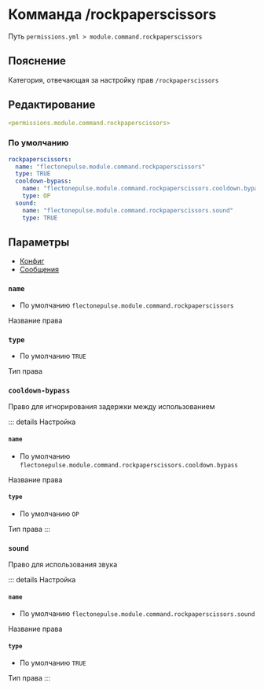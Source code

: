 # Комманда /rockpaperscissors
Путь `permissions.yml > module.command.rockpaperscissors`

## Пояснение
Категория, отвечающая за настройку прав `/rockpaperscissors`

## Редактирование
```yaml
<permissions.module.command.rockpaperscissors>
```

### По умолчанию
```yaml
rockpaperscissors:
  name: "flectonepulse.module.command.rockpaperscissors"
  type: TRUE
  cooldown-bypass:
    name: "flectonepulse.module.command.rockpaperscissors.cooldown.bypass"
    type: OP
  sound:
    name: "flectonepulse.module.command.rockpaperscissors.sound"
    type: TRUE
```

## Параметры

- [Конфиг](/en/config/module/command/rockpaperscissors/)
- [Сообщения](/en/messages/ru_ru/module/command/rockpaperscissors/)

### `name`
- По умолчанию `flectonepulse.module.command.rockpaperscissors`

Название права

### `type`
- По умолчанию `TRUE`

Тип права

### `cooldown-bypass`

Право для игнорирования задержки между использованием

::: details Настройка
#### `name`
- По умолчанию `flectonepulse.module.command.rockpaperscissors.cooldown.bypass`

Название права

#### `type`
- По умолчанию `OP`

Тип права
:::

### `sound`

Право для использования звука

::: details Настройка
#### `name`
- По умолчанию `flectonepulse.module.command.rockpaperscissors.sound`

Название права

#### `type`
- По умолчанию `TRUE`

Тип права
:::

<!--@include: @/en/parts/permission.md-->

